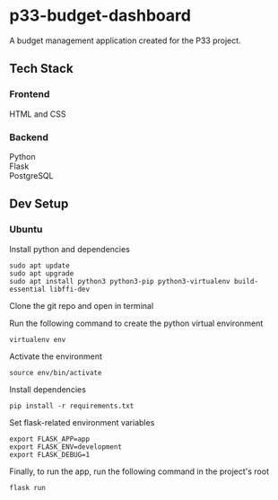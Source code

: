 # p33-budget-dashboard
A budget management application created for the P33 project.

## Tech Stack
### Frontend
HTML and CSS

### Backend
Python\
Flask\
PostgreSQL

## Dev Setup
### Ubuntu
Install python and dependencies
```
sudo apt update
sudo apt upgrade
sudo apt install python3 python3-pip python3-virtualenv build-essential libffi-dev
```
Clone the git repo and open in terminal

Run the following command to create the python virtual environment
```
virtualenv env
```
Activate the environment
```
source env/bin/activate
```
Install dependencies
```
pip install -r requirements.txt
```
Set flask-related environment variables
```
export FLASK_APP=app
export FLASK_ENV=development
export FLASK_DEBUG=1
```
Finally, to run the app, run the following command in the project's root
```
flask run
```
